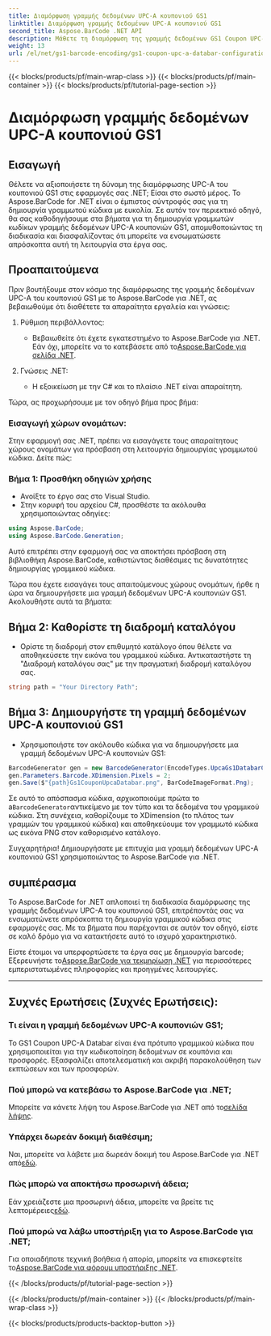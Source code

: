 ```yaml
---
title: Διαμόρφωση γραμμής δεδομένων UPC-A κουπονιού GS1
linktitle: Διαμόρφωση γραμμής δεδομένων UPC-A κουπονιού GS1
second_title: Aspose.BarCode .NET API
description: Μάθετε τη διαμόρφωση της γραμμής δεδομένων GS1 Coupon UPC-A με το Aspose.BarCode για .NET. Δημιουργήστε γραμμικούς κώδικες εύκολα. Ξεκινήστε τώρα!
weight: 13
url: /el/net/gs1-barcode-encoding/gs1-coupon-upc-a-databar-configuration/
---
```


{{< blocks/products/pf/main-wrap-class >}}
{{< blocks/products/pf/main-container >}}
{{< blocks/products/pf/tutorial-page-section >}}

# Διαμόρφωση γραμμής δεδομένων UPC-A κουπονιού GS1


## Εισαγωγή

Θέλετε να αξιοποιήσετε τη δύναμη της διαμόρφωσης UPC-A του κουπονιού GS1 στις εφαρμογές σας .NET; Είσαι στο σωστό μέρος. Το Aspose.BarCode for .NET είναι ο έμπιστος σύντροφός σας για τη δημιουργία γραμμωτού κώδικα με ευκολία. Σε αυτόν τον περιεκτικό οδηγό, θα σας καθοδηγήσουμε στα βήματα για τη δημιουργία γραμμωτών κωδίκων γραμμής δεδομένων UPC-A κουπονιών GS1, απομυθοποιώντας τη διαδικασία και διασφαλίζοντας ότι μπορείτε να ενσωματώσετε απρόσκοπτα αυτή τη λειτουργία στα έργα σας.

## Προαπαιτούμενα

Πριν βουτήξουμε στον κόσμο της διαμόρφωσης της γραμμής δεδομένων UPC-A του κουπονιού GS1 με το Aspose.BarCode για .NET, ας βεβαιωθούμε ότι διαθέτετε τα απαραίτητα εργαλεία και γνώσεις:

1. Ρύθμιση περιβάλλοντος:
   -  Βεβαιωθείτε ότι έχετε εγκατεστημένο το Aspose.BarCode για .NET. Εάν όχι, μπορείτε να το κατεβάσετε από το[Aspose.BarCode για σελίδα .NET](https://releases.aspose.com/barcode/net/).

2. Γνώσεις .NET:
   - Η εξοικείωση με την C# και το πλαίσιο .NET είναι απαραίτητη.

Τώρα, ας προχωρήσουμε με τον οδηγό βήμα προς βήμα:

### Εισαγωγή χώρων ονομάτων:

Στην εφαρμογή σας .NET, πρέπει να εισαγάγετε τους απαραίτητους χώρους ονομάτων για πρόσβαση στη λειτουργία δημιουργίας γραμμωτού κώδικα. Δείτε πώς:

### Βήμα 1: Προσθήκη οδηγιών χρήσης
- Ανοίξτε το έργο σας στο Visual Studio.
- Στην κορυφή του αρχείου C#, προσθέστε τα ακόλουθα χρησιμοποιώντας οδηγίες:

```csharp
using Aspose.BarCode;
using Aspose.BarCode.Generation;
```

Αυτό επιτρέπει στην εφαρμογή σας να αποκτήσει πρόσβαση στη βιβλιοθήκη Aspose.BarCode, καθιστώντας διαθέσιμες τις δυνατότητες δημιουργίας γραμμικού κώδικα.

Τώρα που έχετε εισαγάγει τους απαιτούμενους χώρους ονομάτων, ήρθε η ώρα να δημιουργήσετε μια γραμμή δεδομένων UPC-A κουπονιών GS1. Ακολουθήστε αυτά τα βήματα:

## Βήμα 2: Καθορίστε τη διαδρομή καταλόγου
- Ορίστε τη διαδρομή στον επιθυμητό κατάλογο όπου θέλετε να αποθηκεύσετε την εικόνα του γραμμικού κώδικα. Αντικαταστήστε τη "Διαδρομή καταλόγου σας" με την πραγματική διαδρομή καταλόγου σας.

```csharp
string path = "Your Directory Path";
```

## Βήμα 3: Δημιουργήστε τη γραμμή δεδομένων UPC-A κουπονιού GS1
- Χρησιμοποιήστε τον ακόλουθο κώδικα για να δημιουργήσετε μια γραμμή δεδομένων UPC-A κουπονιών GS1:

```csharp
BarcodeGenerator gen = new BarcodeGenerator(EncodeTypes.UpcaGs1DatabarCoupon, "123456789012(8110)ASPOSE");
gen.Parameters.Barcode.XDimension.Pixels = 2;
gen.Save($"{path}Gs1CouponUpcaDatabar.png", BarCodeImageFormat.Png);
```

 Σε αυτό το απόσπασμα κώδικα, αρχικοποιούμε πρώτα το a`BarcodeGenerator`αντικείμενο με τον τύπο και τα δεδομένα του γραμμικού κώδικα. Στη συνέχεια, καθορίζουμε το XDimension (το πλάτος των γραμμών του γραμμικού κώδικα) και αποθηκεύουμε τον γραμμωτό κώδικα ως εικόνα PNG στον καθορισμένο κατάλογο.

Συγχαρητήρια! Δημιουργήσατε με επιτυχία μια γραμμή δεδομένων UPC-A κουπονιού GS1 χρησιμοποιώντας το Aspose.BarCode για .NET.

## συμπέρασμα

Το Aspose.BarCode for .NET απλοποιεί τη διαδικασία διαμόρφωσης της γραμμής δεδομένων UPC-A του κουπονιού GS1, επιτρέποντάς σας να ενσωματώνετε απρόσκοπτα τη δημιουργία γραμμικού κώδικα στις εφαρμογές σας. Με τα βήματα που παρέχονται σε αυτόν τον οδηγό, είστε σε καλό δρόμο για να κατακτήσετε αυτό το ισχυρό χαρακτηριστικό.

 Είστε έτοιμοι να υπερφορτώσετε τα έργα σας με δημιουργία barcode; Εξερευνήστε το[Aspose.BarCode για τεκμηρίωση .NET](https://reference.aspose.com/barcode/net/) για περισσότερες εμπεριστατωμένες πληροφορίες και προηγμένες λειτουργίες.

---

## Συχνές Ερωτήσεις (Συχνές Ερωτήσεις):

### Τι είναι η γραμμή δεδομένων UPC-A κουπονιών GS1;
Το GS1 Coupon UPC-A Databar είναι ένα πρότυπο γραμμικού κώδικα που χρησιμοποιείται για την κωδικοποίηση δεδομένων σε κουπόνια και προσφορές. Εξασφαλίζει αποτελεσματική και ακριβή παρακολούθηση των εκπτώσεων και των προσφορών.

### Πού μπορώ να κατεβάσω το Aspose.BarCode για .NET;
Μπορείτε να κάνετε λήψη του Aspose.BarCode για .NET από το[σελίδα λήψης](https://releases.aspose.com/barcode/net/).

### Υπάρχει δωρεάν δοκιμή διαθέσιμη;
 Ναι, μπορείτε να λάβετε μια δωρεάν δοκιμή του Aspose.BarCode για .NET από[εδώ](https://releases.aspose.com/).

### Πώς μπορώ να αποκτήσω προσωρινή άδεια;
 Εάν χρειάζεστε μια προσωρινή άδεια, μπορείτε να βρείτε τις λεπτομέρειες[εδώ](https://purchase.aspose.com/temporary-license/).

### Πού μπορώ να λάβω υποστήριξη για το Aspose.BarCode για .NET;
 Για οποιαδήποτε τεχνική βοήθεια ή απορία, μπορείτε να επισκεφτείτε το[Aspose.BarCode για φόρουμ υποστήριξης .NET](https://forum.aspose.com/c/barcode/13).


{{< /blocks/products/pf/tutorial-page-section >}}

{{< /blocks/products/pf/main-container >}}
{{< /blocks/products/pf/main-wrap-class >}}

{{< blocks/products/products-backtop-button >}}
